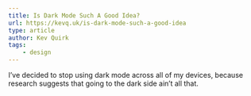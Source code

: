 ```yaml
---
title: Is Dark Mode Such A Good Idea?
url: https://kevq.uk/is-dark-mode-such-a-good-idea
type: article
author: Kev Quirk
tags:
    - design
---
```

I’ve decided to stop using dark mode across all of my devices, because research suggests that going to the dark side ain’t all that.